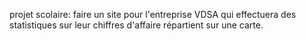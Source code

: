 projet scolaire: faire un site pour l'entreprise VDSA qui effectuera des statistiques sur leur chiffres d'affaire répartient sur une carte. 
